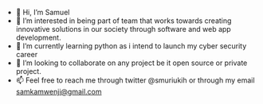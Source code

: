 - 👋 Hi, I’m Samuel
- 👀 I’m interested in being part of team that works towards creating innovative solutions in our society through software and web app development.
- 🌱 I’m currently learning python as i intend to launch my cyber security career
- 💞️ I’m looking to collaborate on any project be it open source or private project. 
- 📫 Feel free to reach me through twitter @smuriukih or through my email samkamwenji@gmail.com

<!---
smuriukih/smuriukih is a ✨ special ✨ repository because its `README.md` (this file) appears on your GitHub profile.
You can click the Preview link to take a look at your changes.
--->

